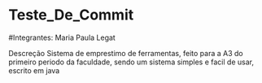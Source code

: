 # Teste_De_Commit
#Integrantes:
Maria Paula Legat 


Descreção
Sistema de emprestimo de ferramentas, feito para a A3 do primeiro periodo da faculdade, sendo um sistema simples e facil de usar, escrito em java 
